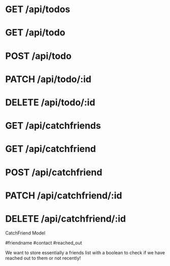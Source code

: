 # GET /api/todos
# GET /api/todo
# POST /api/todo
# PATCH /api/todo/:id
# DELETE /api/todo/:id


# GET /api/catchfriends
# GET /api/catchfriend
# POST /api/catchfriend
# PATCH /api/catchfriend/:id
# DELETE /api/catchfriend/:id

CatchFriend Model


#friendname
#contact
#reached_out

We want to store essentially a friends list with a boolean to check if we have reached out to them or not recently!
